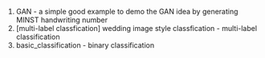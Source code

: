 1. GAN - a simple good example to demo the GAN idea by generating MINST handwriting number
2. [multi-label classfication] wedding image style classfication - multi-label classification
3. basic_classification - binary classification


